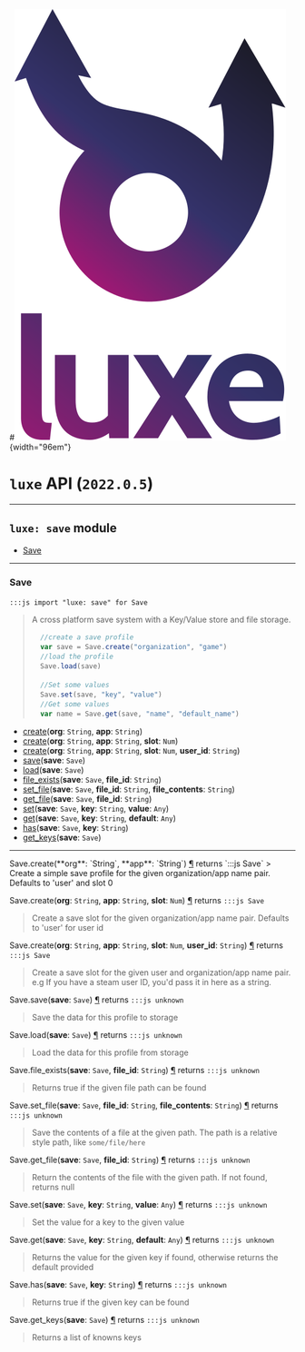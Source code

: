 #![](../images/luxe-dark.svg){width="96em"}

# `luxe` API (`2022.0.5`)  


---

## `luxe: save` module

- [Save](#save)   

---

### Save
`:::js import "luxe: save" for Save`
> A cross platform save system with a Key/Value store and file storage.
> 
>   ```js
>     //create a save profile
>     var save = Save.create("organization", "game")
>     //load the profile
>     Save.load(save)
>     
>     //Set some values
>     Save.set(save, "key", "value")
>     //Get some values
>     var name = Save.get(save, "name", "default_name")
>   ```

- [create](#Save.create+2)(**org**: `String`, **app**: `String`)
- [create](#Save.create+3)(**org**: `String`, **app**: `String`, **slot**: `Num`)
- [create](#Save.create+4)(**org**: `String`, **app**: `String`, **slot**: `Num`, **user_id**: `String`)
- [save](#Save.save)(**save**: `Save`)
- [load](#Save.load)(**save**: `Save`)
- [file_exists](#Save.file_exists+2)(**save**: `Save`, **file_id**: `String`)
- [set_file](#Save.set_file+3)(**save**: `Save`, **file_id**: `String`, **file_contents**: `String`)
- [get_file](#Save.get_file+2)(**save**: `Save`, **file_id**: `String`)
- [set](#Save.set+3)(**save**: `Save`, **key**: `String`, **value**: `Any`)
- [get](#Save.get+3)(**save**: `Save`, **key**: `String`, **default**: `Any`)
- [has](#Save.has+2)(**save**: `Save`, **key**: `String`)
- [get_keys](#Save.get_keys)(**save**: `Save`)

<hr/>
<endpoint module="luxe: save" class="Save" signature="create(org : String, app : String)"></endpoint>
<signature id="Save.create+2">Save.create(**org**: `String`, **app**: `String`)
<a class="headerlink" href="#Save.create+2" title="Permanent link">¶</a></signature>
<span class='api_ret'>returns</span> `:::js Save`
> Create a simple save profile for the given organization/app name pair. Defaults to 'user' and slot 0   

<endpoint module="luxe: save" class="Save" signature="create(org : String, app : String, slot : Num)"></endpoint>
<signature id="Save.create+3">Save.create(**org**: `String`, **app**: `String`, **slot**: `Num`)
<a class="headerlink" href="#Save.create+3" title="Permanent link">¶</a></signature>
<span class='api_ret'>returns</span> `:::js Save`
> Create a save slot for the given organization/app name pair. Defaults to 'user' for user id   

<endpoint module="luxe: save" class="Save" signature="create(org : String, app : String, slot : Num, user_id : String)"></endpoint>
<signature id="Save.create+4">Save.create(**org**: `String`, **app**: `String`, **slot**: `Num`, **user_id**: `String`)
<a class="headerlink" href="#Save.create+4" title="Permanent link">¶</a></signature>
<span class='api_ret'>returns</span> `:::js Save`
> Create a save slot for the given user and organization/app name pair. e.g If you have a steam user ID, you'd pass it in here as a string.   

<endpoint module="luxe: save" class="Save" signature="save(save : Save)"></endpoint>
<signature id="Save.save">Save.save(**save**: `Save`)
<a class="headerlink" href="#Save.save" title="Permanent link">¶</a></signature>
<span class='api_ret'>returns</span> `:::js unknown`
> Save the data for this profile to storage   

<endpoint module="luxe: save" class="Save" signature="load(save : Save)"></endpoint>
<signature id="Save.load">Save.load(**save**: `Save`)
<a class="headerlink" href="#Save.load" title="Permanent link">¶</a></signature>
<span class='api_ret'>returns</span> `:::js unknown`
> Load the data for this profile from storage   

<endpoint module="luxe: save" class="Save" signature="file_exists(save : Save, file_id : String)"></endpoint>
<signature id="Save.file_exists+2">Save.file_exists(**save**: `Save`, **file_id**: `String`)
<a class="headerlink" href="#Save.file_exists+2" title="Permanent link">¶</a></signature>
<span class='api_ret'>returns</span> `:::js unknown`
> Returns true if the given file path can be found   

<endpoint module="luxe: save" class="Save" signature="set_file(save : Save, file_id : String, file_contents : String)"></endpoint>
<signature id="Save.set_file+3">Save.set_file(**save**: `Save`, **file_id**: `String`, **file_contents**: `String`)
<a class="headerlink" href="#Save.set_file+3" title="Permanent link">¶</a></signature>
<span class='api_ret'>returns</span> `:::js unknown`
> Save the contents of a file at the given path. The path is a relative style path, like `some/file/here`   

<endpoint module="luxe: save" class="Save" signature="get_file(save : Save, file_id : String)"></endpoint>
<signature id="Save.get_file+2">Save.get_file(**save**: `Save`, **file_id**: `String`)
<a class="headerlink" href="#Save.get_file+2" title="Permanent link">¶</a></signature>
<span class='api_ret'>returns</span> `:::js unknown`
> Return the contents of the file with the given path. If not found, returns null   

<endpoint module="luxe: save" class="Save" signature="set(save : Save, key : String, value : Any)"></endpoint>
<signature id="Save.set+3">Save.set(**save**: `Save`, **key**: `String`, **value**: `Any`)
<a class="headerlink" href="#Save.set+3" title="Permanent link">¶</a></signature>
<span class='api_ret'>returns</span> `:::js unknown`
> Set the value for a key to the given value   

<endpoint module="luxe: save" class="Save" signature="get(save : Save, key : String, default : Any)"></endpoint>
<signature id="Save.get+3">Save.get(**save**: `Save`, **key**: `String`, **default**: `Any`)
<a class="headerlink" href="#Save.get+3" title="Permanent link">¶</a></signature>
<span class='api_ret'>returns</span> `:::js unknown`
> Returns the value for the given key if found, otherwise returns the default provided   

<endpoint module="luxe: save" class="Save" signature="has(save : Save, key : String)"></endpoint>
<signature id="Save.has+2">Save.has(**save**: `Save`, **key**: `String`)
<a class="headerlink" href="#Save.has+2" title="Permanent link">¶</a></signature>
<span class='api_ret'>returns</span> `:::js unknown`
> Returns true if the given key can be found   

<endpoint module="luxe: save" class="Save" signature="get_keys(save : Save)"></endpoint>
<signature id="Save.get_keys">Save.get_keys(**save**: `Save`)
<a class="headerlink" href="#Save.get_keys" title="Permanent link">¶</a></signature>
<span class='api_ret'>returns</span> `:::js unknown`
> Returns a list of knowns keys   

